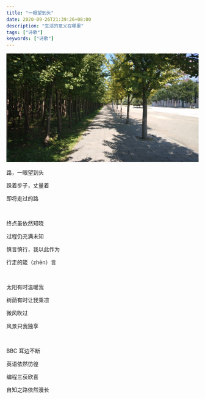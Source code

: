 ```yaml
---
title: "一眼望到头"
date: 2020-09-26T21:39:26+08:00
description: "生活的意义在哪里"
tags: ["诗歌"]
keywords: ["诗歌"]
---
```


![一眼望到头](/images/poetry-yiyanwangdaotou.jpg)

路，一眼望到头

跺着步子，丈量着

即将走过的路

<br>

终点虽依然知晓

过程仍充满未知

慎言慎行，我以此作为

行走的箴（zhēn）言

<br>

太阳有时温暖我

树荫有时让我乘凉

微风吹过

风景只我独享

<br>

BBC 耳边不断

英语依然彷徨

编程三获欣喜

自知之路依然漫长
